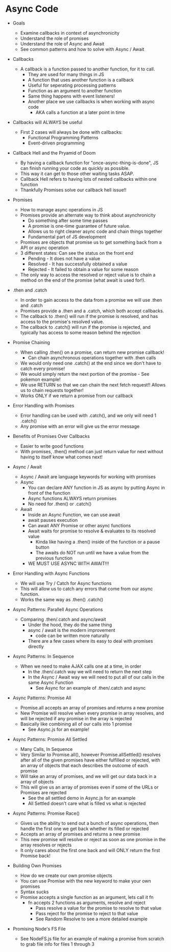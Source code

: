 # Async Code

- Goals
    - Examine callbacks in context of asynchronicity
    - Understand the role of promises
    - Understand the role of Async and Await
    - See common patterns and how to solve with Async / Await

- Callbacks 
    - A callback is a function passed to another function, for it to call. 
        - They are used for many things in JS
        - A function that uses another function is a callback 
        - Useful for seperating processing patterns 
        - Function as an argument to another function
        - Same thing happens with event listeners!
        - Another place we use callbacks is when working with async code
            - AKA calls a function at a later point in time
        
 - Callbacks will ALWAYS be useful
    - First 2 cases will always be done with callbacks: 
        - Functional Programming Patterns
        - Event-driven programming 

- Callback Hell and the Pryamid of Doom
    - By having a callback function for "once-async-thing-is-done", JS can finish running your code as quickly as possible. 
    - This way it can get to those other waiting tasks ASAP. 
    - Callback Hell refers to having lots of nested callbacks within one function
    - Thankfully Promises solve our callback hell issue!!


- Promises 
    - How to manage async operations in JS 
    - Promises provide an alternate way to think about asynchronicity
        - Do something after some time passes
        - A promise is one-time guarantee of future value. 
        - Allows us to right cleaner async code and chain things together
        - Fundamental part of JS development
    - Promises are objects that promise us to get something back from a API or async operation
    - 3 different states: Can see the status on the front end
        - Pending - It does not have a value
        - Resolved - It has successfully obtained a value 
        - Rejected - It failed to obtain a value for some reason
    - The only way to access the resolved or reject value is to chain a method on the end of the promise (what await is used for!). 


- .then and .catch
    - In order to gain access to the data from a promise we will use .then and .catch
    - Promises provide a .then and a .catch, which both accept callbacks. 
    - The callback to .then() will run if the promise is resolved, and has access to the promise's resolved value. 
    - The callback to .catch() will run if the promise is rejected, and typically has access to some reason behind the rejection

- Promise Chaining
    - When calling .then() on a promise, can return new promise callback!
        - Can chain asynchronous operations together with .then calls
    - We would only need one .catch() at the end since we don't have to catch every promise!
    - We would simply return the next portion of the promise - See pokemon example!
    - We use RETURN so that we can chain the next fetch request!! Allows us to chain requests together!
    - Works ONLY if we return a promise from our callback 

- Error Handling with Promises
    - Error handling can be used with .catch(), and we only will need 1 .catch()
    - Any promise with an error will give us the error message

- Benefits of Promises Over Callbacks 
    - Easier to write good functions
    - With promises, .then() method can just return value for next without having to itself know what comes next!


- Async / Await
    - Async / Await are language keywords for working with promises
    - Async 
        - You can declare ANY function in JS as async by putting Async in front of the function
        - Async functions ALWAYS return promises
        - No need for .then() or .catch()
    - Await
        - Inside an Async Function, we can use await
        - await pauses execution 
        - Can await ANY Promise or other async functions
        - Await waits for promise to resolve & evaluates to its resolved value
            - Kinda like having a .then() inside of the function or a pause button
            - The awaits do NOT run until we have a value from the previous function
        - WE MUST USE ASYNC WITH AWAIT!!!


- Error Handling with Async Functions
    - We will use Try / Catch for Async functions
    - This will allow us to catch any errors that come from our async function. 
    - Works the same way as .then() .catch()

- Async Patterns: Parallell Async Operations
    - Comparing .then/.catch and async/await
        - Under the hood, they do the same thing
        - async / await is the modern improvement 
            - code can be written more naturally 
        - There are a few cases where its easy to deal with promises directly 
         
- Async Patterns: In Sequence
    - When we need to make AJAX calls one at a time, in order
        - In the .then/.catch way we will need to return the next step
        - In the Async / Await way we will need to put all of our calls in the same Async Function
            - See Async for an example of .then/.catch and async

- Async Patterns: Promise All
    - Promise.all accepts an array of promises and returns a new promise
    - New Promise will resolve when every promise in array resolves, and will be rejected if any promise in the array is rejected
    - Basically like combining all of our calls into 1 promise
        - See Async.js for an example! 

- Async Patterns: Promise All Settled
    - Many Calls, In Sequence
    - Very Similar to Promise.all(), however Promise.allSettled() resolves after all of the given promises have either fulfilled or rejected, with an array of objects that each describes the outcome of each promise
    - Will take an array of promises, and we will get our data back in a array of objects
    - This will give us an array of promises even if some of the URLs or Promises are rejected
        - See the all settled demo in Async.js for an example
        - All Settled doesn't care what is filled vs what is rejected

- Async Patterns: Promise Race()
    - Gives us the ability to send out a bunch of async operations, then handle the first one we get back whether its filled or rejected
    - Accepts an array of promises and returns a new promise
    - This new promise will resolve or reject as soon as one promise in the array resolves or rejects
    - It only cares about the first one back and will ONLY return the first Promise back!


- Building Own Promises
    - How do we create our own promise objects
    - You can use Promise with the new keyword to make your own promises
    - Syntax sucks
    - Promise accepts a single function as an argument, lets call it fn
        - fn accepts 2 functions as arguments, resolve and reject
            - Pass resolve a value for the promise to resolve to that value 
            - Pass reject for the promise to reject to that value 
            - See Random Resolve to see a more detailed example


- Promising Node's FS File
    - See NodeFS.js file for an example of making a promise from scratch to grab file info for files 1 through 3
